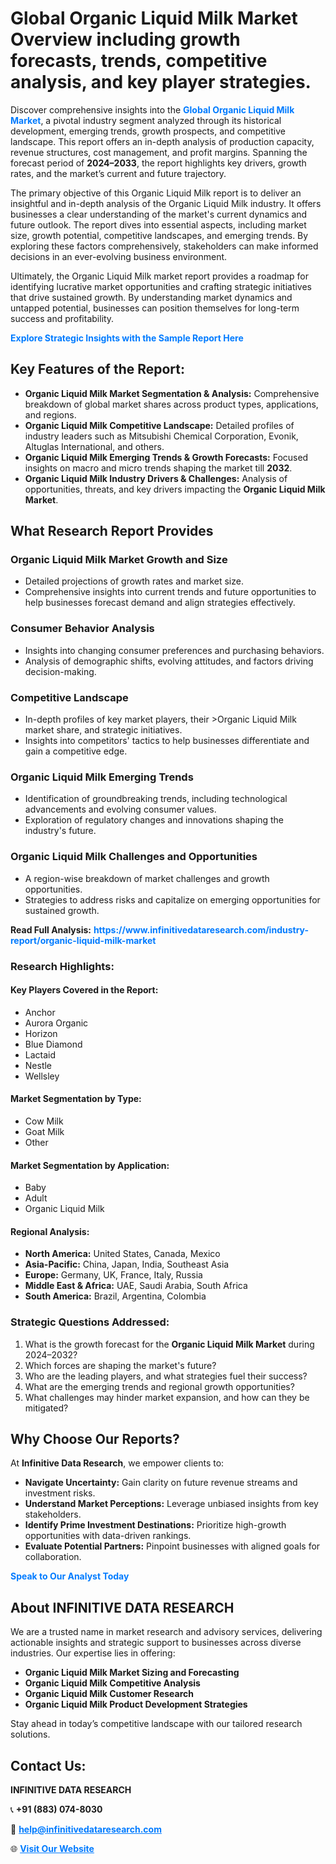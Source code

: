 <h1>Global Organic Liquid Milk Market Overview including growth forecasts, trends, competitive analysis, and key player strategies.</h1>
<p>
Discover comprehensive insights into the 
<a href="https://www.infinitivedataresearch.com/industry-report/organic-liquid-milk-market" rel="dofollow" style="color: #007BFF; text-decoration: none;"><strong>Global Organic Liquid Milk Market</strong></a>, a pivotal industry segment analyzed through its historical development, emerging trends, growth prospects, and competitive landscape. This report offers an in-depth analysis of production capacity, revenue structures, cost management, and profit margins. Spanning the forecast period of <strong>2024–2033</strong>, the report highlights key drivers, growth rates, and the market’s current and future trajectory.
</p>
<p>
The primary objective of this Organic Liquid Milk report is to deliver an insightful and in-depth analysis of the Organic Liquid Milk industry. It offers businesses a clear understanding of the market's current dynamics and future outlook. The report dives into essential aspects, including market size, growth potential, competitive landscapes, and emerging trends. By exploring these factors comprehensively, stakeholders can make informed decisions in an ever-evolving business environment.
</p>
<p>
Ultimately, the Organic Liquid Milk market report provides a roadmap for identifying lucrative market opportunities and crafting strategic initiatives that drive sustained growth. By understanding market dynamics and untapped potential, businesses can position themselves for long-term success and profitability.
</p>
<p>
<a href="https://www.infinitivedataresearch.com/request-sample/reportId=102141" style="color: #007BFF; text-decoration: none;"><strong>Explore Strategic Insights with the Sample Report Here</strong></a>
</p>

<h2>Key Features of the Report:</h2>
<ul>
<li><strong>Organic Liquid Milk Market Segmentation & Analysis:</strong> Comprehensive breakdown of global market shares across product types, applications, and regions.</li>
<li><strong>Organic Liquid Milk Competitive Landscape:</strong> Detailed profiles of industry leaders such as Mitsubishi Chemical Corporation, Evonik, Altuglas International, and others.</li>
<li><strong>Organic Liquid Milk Emerging Trends & Growth Forecasts:</strong> Focused insights on macro and micro trends shaping the market till <strong>2032</strong>.</li>
<li><strong>Organic Liquid Milk Industry Drivers & Challenges:</strong> Analysis of opportunities, threats, and key drivers impacting the <strong>Organic Liquid Milk Market</strong>.</li>
</ul>

<h2>What Research Report Provides</h2>
<h3>Organic Liquid Milk Market Growth and Size</h3>
<ul>
<li>Detailed projections of growth rates and market size.</li>
<li>Comprehensive insights into current trends and future opportunities to help businesses forecast demand and align strategies effectively.</li>
</ul>

<h3>Consumer Behavior Analysis</h3>
<ul>
<li>Insights into changing consumer preferences and purchasing behaviors.</li>
<li>Analysis of demographic shifts, evolving attitudes, and factors driving decision-making.</li>
</ul>

<h3>Competitive Landscape</h3>
<ul>
<li>In-depth profiles of key market players, their >Organic Liquid Milk market share, and strategic initiatives.</li>
<li>Insights into competitors' tactics to help businesses differentiate and gain a competitive edge.</li>
</ul>

<h3>Organic Liquid Milk Emerging Trends</h3>
<ul>
<li>Identification of groundbreaking trends, including technological advancements and evolving consumer values.</li>
<li>Exploration of regulatory changes and innovations shaping the industry's future.</li>
</ul>

<h3>Organic Liquid Milk Challenges and Opportunities</h3>
<ul>
<li>A region-wise breakdown of market challenges and growth opportunities.</li>
<li>Strategies to address risks and capitalize on emerging opportunities for sustained growth.</li>
</ul>
<p><strong>Read Full Analysis:</strong> <a href="https://www.infinitivedataresearch.com/industry-report/organic-liquid-milk-market" rel="dofollow" style="color: #007BFF; text-decoration: none;"><strong>https://www.infinitivedataresearch.com/industry-report/organic-liquid-milk-market</strong></a></p>
<h3>Research Highlights:</h3>
<h4>Key Players Covered in the Report:</h4>
<ul><li>Anchor</li><li>Aurora Organic</li><li>Horizon</li><li>Blue Diamond</li><li>Lactaid</li><li>Nestle</li><li>Wellsley</li></ul>
<h4>Market Segmentation by Type:</h4>
<ul><li>Cow Milk</li><li>Goat Milk</li><li>Other</li></ul>
<h4>Market Segmentation by Application:</h4>
<ul><li>Baby</li><li>Adult</li><li>Organic Liquid Milk</li></ul>

<h4>Regional Analysis:</h4>
<ul>
<li><strong>North America:</strong> United States, Canada, Mexico</li>
<li><strong>Asia-Pacific:</strong> China, Japan, India, Southeast Asia</li>
<li><strong>Europe:</strong> Germany, UK, France, Italy, Russia</li>
<li><strong>Middle East & Africa:</strong> UAE, Saudi Arabia, South Africa</li>
<li><strong>South America:</strong> Brazil, Argentina, Colombia</li>
</ul>

<h3>Strategic Questions Addressed:</h3>
<ol>
<li>What is the growth forecast for the <strong>Organic Liquid Milk Market</strong> during 2024–2032?</li>
<li>Which forces are shaping the market's future?</li>
<li>Who are the leading players, and what strategies fuel their success?</li>
<li>What are the emerging trends and regional growth opportunities?</li>
<li>What challenges may hinder market expansion, and how can they be mitigated?</li>
</ol>

<h2>Why Choose Our Reports?</h2>
<p>At <strong>Infinitive Data Research</strong>, we empower clients to:</p>
<ul>
<li><strong>Navigate Uncertainty:</strong> Gain clarity on future revenue streams and investment risks.</li>
<li><strong>Understand Market Perceptions:</strong> Leverage unbiased insights from key stakeholders.</li>
<li><strong>Identify Prime Investment Destinations:</strong> Prioritize high-growth opportunities with data-driven rankings.</li>
<li><strong>Evaluate Potential Partners:</strong> Pinpoint businesses with aligned goals for collaboration.</li>
</ul>
<p><a href="https://www.infinitivedataresearch.com/industry-report/organic-liquid-milk-market" rel="dofollow" style="color: #007BFF; text-decoration: none;"><strong>Speak to Our Analyst Today</strong></a></p>

<h2>About INFINITIVE DATA RESEARCH</h2>
<p>We are a trusted name in market research and advisory services, delivering actionable insights and strategic support to businesses across diverse industries. Our expertise lies in offering:</p>
<ul>
<li><strong>Organic Liquid Milk Market Sizing and Forecasting</strong></li>
<li><strong>Organic Liquid Milk Competitive Analysis</strong></li>
<li><strong>Organic Liquid Milk Customer Research</strong></li>
<li><strong>Organic Liquid Milk Product Development Strategies</strong></li>
</ul>
<p>Stay ahead in today’s competitive landscape with our tailored research solutions.</p>

<h2>Contact Us:</h2>
<p><strong>INFINITIVE DATA RESEARCH</strong></p>
<p>📞 <strong>+91 (883) 074-8030</strong></p>
<p>📧 <strong><a href="mailto:help@infinitivedataresearch.com" style="color: #007BFF;">help@infinitivedataresearch.com</a></strong></p>
<p>🌐 <strong><a href="https://www.infinitivedataresearch.com" rel="dofollow" style="color: #007BFF;">Visit Our Website</a></strong></p>